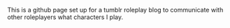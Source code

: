 This is a github page set up for a tumblr roleplay blog to communicate with other roleplayers what characters I play.
